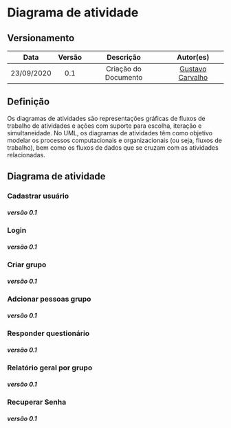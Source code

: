 # Diagrama de atividade
## Versionamento
| Data | Versão | Descrição | Autor(es) |
|:----:|:------:|:---------:|:---------:|
| 23/09/2020 | 0.1 | Criação do Documento | [Gustavo Carvalho](https://github.com/gustavocarvalho1002) |

## Definição

Os diagramas de atividades são representações gráficas de fluxos de trabalho de atividades e ações com suporte para escolha, iteração e simultaneidade. No UML, os diagramas de atividades têm como objetivo modelar os processos computacionais e organizacionais (ou seja, fluxos de trabalho), bem como os fluxos de dados que se cruzam com as atividades relacionadas.

## Diagrama de atividade
### Cadastrar usuário
##### *versão 0.1*
### Login 
##### *versão 0.1*
### Criar grupo 
##### *versão 0.1*
### Adcionar pessoas grupo 
##### *versão 0.1*
### Responder questionário 
##### *versão 0.1*
### Relatório geral por grupo
##### *versão 0.1*
### Recuperar Senha
##### *versão 0.1*
